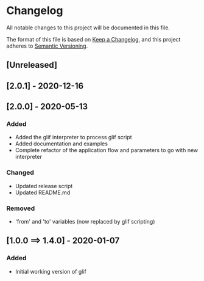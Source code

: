 # Changelog
All notable changes to this project will be documented in this file.

The format of this file is based on [Keep a Changelog](https://keepachangelog.com/en/1.0.0/), 
and this project adheres to [Semantic Versioning](https://semver.org/spec/v2.0.0.html).

## [Unreleased] 

## [2.0.1] - 2020-12-16

## [2.0.0] - 2020-05-13
### Added
- Added the glif interpreter to process glif script
- Added documentation and examples
- Complete refactor of the application flow and parameters to go with new interpreter
### Changed
- Updated release script
- Updated README.md
### Removed
- 'from' and 'to' variables (now replaced by glif scripting)

## [1.0.0 ==> 1.4.0] - 2020-01-07
### Added
- Initial working version of glif
